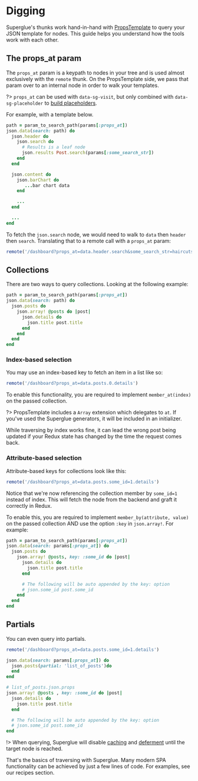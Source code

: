 # Digging

Superglue's thunks work hand-in-hand with [PropsTemplate] to query your JSON
template for nodes. This guide helps you understand how the tools work with
each other.

## The props_at param
The `props_at` param is a keypath to nodes in your tree and is used almost
exclusively with the `remote` thunk. On the PropsTemplate side, we pass that
param over to an internal node in order to walk your templates.

?> `props_at` can be used with `data-sg-visit`, but only combined with
`data-sg-placeholder` to [build placeholders].

[build placeholders]: ./navigation.md#placeholders

For example, with a template below.

```ruby
path = param_to_search_path(params[:props_at])
json.data(search: path) do
  json.header do
    json.search do
      # Results is a leaf node
      json.results Post.search(params[:some_search_str])
    end
  end

  json.content do
    json.barChart do
       ...bar chart data
    end

    ...
  end

  ...
end
```

To fetch the `json.search` node, we would need to walk to `data` then `header`
then `search`. Translating that to a remote call with a `props_at` param:

```js
remote('/dashboard?props_at=data.header.search&some_search_str=haircuts')
```

## Collections
There are two ways to query collections. Looking at the following example:

```ruby
path = param_to_search_path(params[:props_at])
json.data(search: path) do
  json.posts do
    json.array! @posts do |post|
      json.details do
        json.title post.title
      end
    end
  end
end
```

### Index-based selection
You may use an index-based key to fetch an item in a list like so:

```js
remote('/dashboard?props_at=data.posts.0.details')
```

To enable this functionality, you are required to implement `member_at(index)`
on the passed collection.

?> PropsTemplate includes a `Array` extension which delegates to `at`. If you've
used the Superglue generators, it will be included in an initializer.

While traversing by index works fine, it can lead the wrong post being updated
if your Redux state has changed by the time the request comes back.

### Attribute-based selection
Attribute-based keys for collections look like this:

```js
remote('/dashboard?props_at=data.posts.some_id=1.details')
```

Notice that we're now referencing the collection member by `some_id=1` instead
of index. This will fetch the node from the backend and graft it correctly in
Redux.

To enable this, you are required to implement `member_by(attribute, value)` on
the passed collection AND use the option `:key` in `json.array!`. For example:

```ruby
path = param_to_search_path(params[:props_at])
json.data(search: params[:props_at]) do
  json.posts do
    json.array! @posts, key: :some_id do |post|
      json.details do
        json.title post.title
      end

      # The following will be auto appended by the key: option
      # json.some_id post.some_id
    end
  end
end
```

## Partials

You can even query into partials.

```js
remote('/dashboard?props_at=data.posts.some_id=1.details')
```

```ruby
json.data(search: params[:props_at]) do
  json.posts(partial: 'list_of_posts')do
  end
end
```

```ruby
# list_of_posts.json.props
json.array! @posts , key: :some_id do |post|
  json.details do
    json.title post.title
  end

  # The following will be auto appended by the key: option
  # json.some_id post.some_id
end
```

!> When querying, Superglue will disable
[caching](https://github.com/thoughtbot/props_template#caching) and
[deferment](https://github.com/thoughtbot/props_template#deferment) until the
target node is reached.

That's the basics of traversing with Superglue. Many modern SPA functionality
can be achieved by just a few lines of code. For examples, see our recipes
section.

[PropsTemplate]: https://github.com/thoughtbot/props_template
